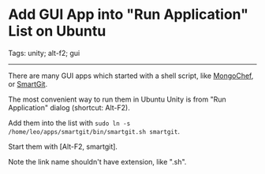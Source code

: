 # Add GUI App into "Run Application" List on Ubuntu
Tags: unity; alt-f2; gui

------

There are many GUI apps which started with a shell script,
like [MongoChef](http://3t.io/mongochef/),
or [SmartGit](http://www.syntevo.com/smartgit/).

The most convenient way to run them in Ubuntu Unity is from
"Run Application" dialog (shortcut: Alt-F2).

Add them into the list with
`sudo ln -s /home/leo/apps/smartgit/bin/smartgit.sh smartgit`.

Start them with [Alt-F2, smartgit].

Note the link name shouldn't have extension, like ".sh".
